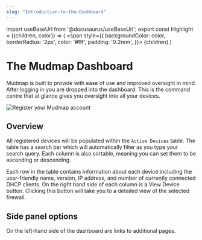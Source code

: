 ```yaml
---
slug: "Introduction-to-the-Dashboard"
---
```


import useBaseUrl from '@docusaurus/useBaseUrl';
export const Highlight = ({children, color}) => (
  <span
    style={{
      backgroundColor: color,
      borderRadius: '2px',
      color: '#fff',
      padding: '0.2rem',
    }}>
    {children}
  </span>
)

# The Mudmap Dashboard

Mudmap is built to provide with ease of use and improved oversight in mind. After logging in you 
are dropped into the dashboard. This is the command centre that at glance gives you oversight into
all your devices. 

<div style={{textAlign: 'center'}}>
<img  alt="Register your Mudmap account" src={useBaseUrl
('img/mm-dashboard-layout.png')} />
</div>

## Overview

All registered devices will be populated within the `Active Devices` table. The table has a 
search bar which will automatically filter as you type your search query. Each column is also 
sortable, meaning you can set them to be ascending or descending. 

Each row in the table contains information about each device including the user-friendly name, 
version, IP address, and number of currently connected DHCP clients. On the right hand side of 
each column is a <Highlight color="#4b5563">View Device</Highlight> button. Clicking this button 
will take you to a detailed view of the selected firewall.

## Side panel options

On the left-hand side of the dashboard are links to additional pages. 
